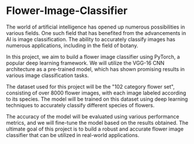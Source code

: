 # Flower-Image-Classifier

The world of artificial intelligence has opened up numerous possibilities in various fields. One such field that has benefited from the advancements in AI is image classification. The ability to accurately classify images has numerous applications, including in the field of botany.

In this project, we aim to build a flower image classifier using PyTorch, a popular deep learning framework. We will utilize the VGG-16 CNN architecture as a pre-trained model, which has shown promising results in various image classification tasks.

The dataset used for this project will be the "102 category flower set", consisting of over 8000 flower images, with each image labeled according to its species. The model will be trained on this dataset using deep learning techniques to accurately classify different species of flowers.

The accuracy of the model will be evaluated using various performance metrics, and we will fine-tune the model based on the results obtained. The ultimate goal of this project is to build a robust and accurate flower image classifier that can be utilized in real-world applications.





